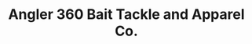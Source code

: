 ---
title: "Angler 360 Bait Tackle and Apparel Co."
url: /dunedin/angler-360-bait-tackle-and-apparel-co/
shop: Angeln
---